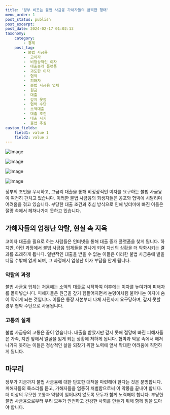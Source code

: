 ```yaml
---
title: '정부 비웃는 불법 사금융 가해자들의 끔찍한 행태'
menu_order: 1
post_status: publish
post_excerpt: 
post_date: 2024-02-17 01:02:13
taxonomy:
    category:
        - 경제
    post_tag:
        - 불법 사금융
        -  고이자
        -  비정상적인 이자
        -  대출중개 플랫폼
        -  과도한 이자
        -  협박
        -  피해자
        -  불법 사금융 업체
        -  원금
        -  대출
        -  갚지 못함
        -  협박 수단
        -  소액대출
        -  대출 조건
        -  대출 사기
        -  불법 추심
custom_fields:
    field1: value 1
    field2: value 2
---
```


![Image](https://imgnews.pstatic.net/image/469/2024/02/13/0000785016_001_20240213061232193.jpg?type=w647)

![Image](https://imgnews.pstatic.net/image/469/2024/02/13/0000785016_002_20240213061232214.png?type=w647)

![Image](https://imgnews.pstatic.net/image/469/2024/02/13/0000785016_003_20240213061232251.jpg?type=w647)

![Image](https://imgnews.pstatic.net/image/469/2024/02/13/0000785016_004_20240213061232275.jpg?type=w647)

정부의 조언을 무시하고, 고금리 대출을 통해 비정상적인 이자를 요구하는 불법 사금융이 여전히 판치고 있습니다. 이러한 불법 사금융의 희생자들은 공포와 협박에 시달리며 어려움을 겪고 있습니다. 부당한 대출 조건과 추심 방식으로 인해 빚더미에 빠진 이들은 절망 속에서 헤쳐나가지 못하고 있습니다.
## 가해자들의 엄청난 약탈, 현실 속 지옥
고이자 대출을 필요로 하는 사람들은 인터넷을 통해 대출 중개 플랫폼을 찾게 됩니다. 하지만, 이런 과정에서 불법 사금융 업체들을 만나게 되어 자신의 상황을 더 악화시키는 결과를 초래하게 됩니다. 일반적인 대출을 받을 수 없는 이들은 이러한 불법 사금융에 발을 디딜 수밖에 없게 되며, 그 과정에서 엄청난 이자 부담을 안게 됩니다.
### 약탈의 과정
불법 사금융 업체는 처음에는 소액의 대출로 시작하여 이후에는 이자를 높여가며 피해자를 몰아넣습니다. 피해자들은 원금을 갚기 힘들어지면서 눈덩이처럼 불어나는 이자에 숨이 막히게 되는 것입니다. 이들은 통장 사본부터 나체 사진까지 요구당하며, 갚지 못할 경우 협박 수단으로 사용됩니다.
### 고통의 실체
불법 사금융의 고통은 끝이 없습니다. 대출을 받았지만 갚지 못해 절망에 빠진 피해자들은 가족, 지인 앞에서 얼굴을 잃게 되는 상황에 처하게 됩니다. 협박과 악몽 속에서 헤쳐나가지 못하는 이들은 정상적인 삶을 되찾기 위한 노력에 앞서 막대한 어려움에 직면하게 됩니다.
## 마무리
정부가 지금까지 불법 사금융에 대한 단호한 대책을 마련해야 한다는 것은 분명합니다. 피해자들의 목소리를 듣고, 가해자들을 엄중히 처벌함으로써 이 악몽을 끝내야 합니다. 더 이상의 무모한 고통과 약탈이 일어나지 않도록 모두가 함께 노력해야 합니다. 부당한 불법 사금융으로부터 우리 모두가 안전하고 건강한 사회를 만들기 위해 함께 힘을 모아야 합니다.
